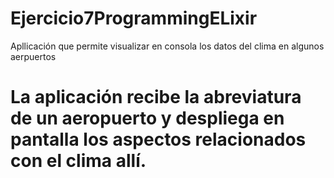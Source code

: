 # Ejercicio7ProgrammingELixir
Apllicación que permite visualizar en consola los datos del clima en algunos aerpuertos

# La aplicación recibe la abreviatura de un aeropuerto y despliega en pantalla los aspectos relacionados con el clima allí.
